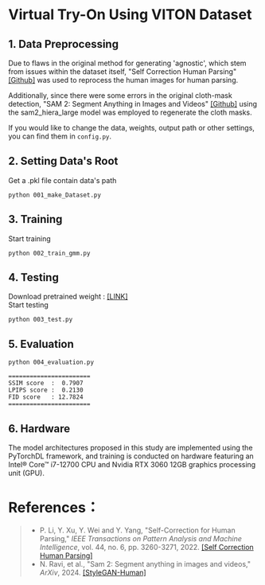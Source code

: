 # Virtual Try-On Using VITON Dataset

## 1. Data Preprocessing
Due to flaws in the original method for generating 'agnostic', which stem from issues within the dataset itself, "Self Correction Human Parsing" [[Github]](https://github.com/GoGoDuck912/Self-Correction-Human-Parsing) was used to reprocess the human images for human parsing.  

Additionally, since there were some errors in the original cloth-mask detection, "SAM 2: Segment Anything in Images and Videos" [[Github]](https://github.com/facebookresearch/segment-anything-2) using the sam2_hiera_large model was employed to regenerate the cloth masks.

If you would like to change the data, weights, output path or other settings,   
you can find them in ```config.py```.

## 2. Setting Data's Root 
Get a .pkl file contain data's path 
```
python 001_make_Dataset.py
```  

## 3. Training
Start training 
```
python 002_train_gmm.py
```

## 4. Testing 
Download pretrained weight : [[LINK]](https://drive.google.com/file/d/1RDFMggrEvwJ5xSO8UmyDEqfojSvUy2S1/view?usp=sharing)  
Start testing
```
python 003_test.py
```

## 5. Evaluation
```
python 004_evaluation.py
```

```
=======================
SSIM score  :  0.7907
LPIPS score :  0.2130
FID score   : 12.7824
=======================
```  

## 6. Hardware
The model architectures proposed in this study are implemented using the PyTorchDL framework, and training is conducted on hardware featuring an Intel® Core™ i7-12700 CPU and Nvidia RTX 3060 12GB graphics processing unit (GPU).

# References： 
> * P. Li, Y. Xu, Y. Wei and Y. Yang, "Self-Correction for Human Parsing," _IEEE Transactions on Pattern Analysis and Machine Intelligence_, vol. 44, no. 6, pp. 3260-3271, 2022.
>[[Self Correction Human Parsing]](https://github.com/GoGoDuck912/Self-Correction-Human-Parsing)  
> * N. Ravi, et al., "Sam 2: Segment anything in images and videos," _ArXiv_, 2024.
>[[StyleGAN-Human]](https://github.com/facebookresearch/segment-anything-2)

